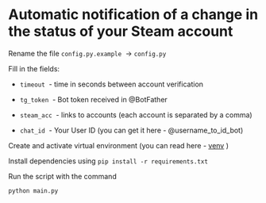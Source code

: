 # Automatic notification of a change in the status of your Steam account

Rename the file `⁡config.py.example` ⁡ -> ⁡`config.py`

Fill in the fields:

- `⁡timeout` ⁡ - time in seconds between account verification

- `tg_token` ⁡ - Bot token received in @BotFather

- `steam_acc` ⁡ - links to accounts (each account is separated by a comma)

- `chat_id` ⁡ - Your User ID (you can get it here - @username_to_id_bot)

Create and activate virtual environment (you can read here - [venv](https://docs.python.org/3/library/venv.html) ) 

Install dependencies using `⁡pip install -r requirements.txt`

Run the script with the command 
```⁡
python main.py
```
